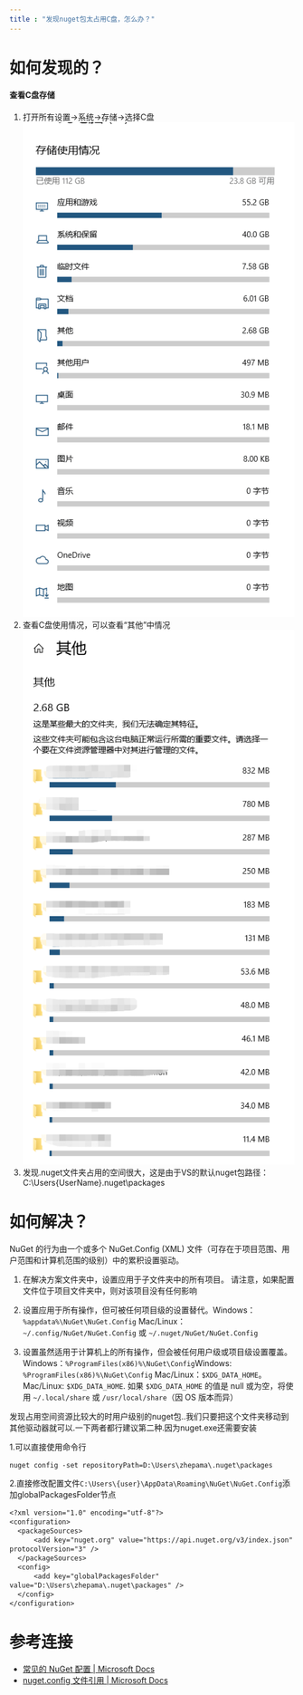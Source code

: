 ```yaml
---
title : "发现nuget包太占用C盘，怎么办？"
---
```


# 如何发现的？

#### 查看C盘存储

1. 打开所有设置->系统->存储->选择C盘
   ![image.png](../../assets/images/2020-08-30-nuget-is-big/7777310-8ce825574a3c0e8b.png)
2. 查看C盘使用情况，可以查看“其他”中情况
   ![image.png](../../assets/images/2020-08-30-nuget-is-big/7777310-b854451afc8d311b.png)
3. 发现.nuget文件夹占用的空间很大，这是由于VS的默认nuget包路径：C:\Users{UserName}.nuget\packages

# 如何解决？

NuGet 的行为由一个或多个 NuGet.Config (XML) 文件（可存在于项目范围、用户范围和计算机范围的级别）中的累积设置驱动。

1. 在解决方案文件夹中，设置应用于子文件夹中的所有项目。 请注意，如果配置文件位于项目文件夹中，则对该项目没有任何影响

2. 设置应用于所有操作，但可被任何项目级的设置替代。Windows：`%appdata%\NuGet\NuGet.Config`
    Mac/Linux：`~/.config/NuGet/NuGet.Config` 或 `~/.nuget/NuGet/NuGet.Config`

3. 设置虽然适用于计算机上的所有操作，但会被任何用户级或项目级设置覆盖。Windows：`%ProgramFiles(x86)%\NuGet\Config`Windows: `%ProgramFiles(x86)%\NuGet\Config`
    Mac/Linux：`$XDG_DATA_HOME`。 Mac/Linux: `$XDG_DATA_HOME`. 如果 `$XDG_DATA_HOME` 的值是 null 或为空，将使用 `~/.local/share` 或 `/usr/local/share`（因 OS 版本而异）

  

发现占用空间资源比较大的时用户级别的nuget包..我们只要把这个文件夹移动到其他驱动器就可以.一下两者都行建议第二种.因为nuget.exe还需要安装

1.可以直接使用命令行

```
nuget config -set repositoryPath=D:\Users\zhepama\.nuget\packages
```

2.直接修改配置文件`C:\Users\{user}\AppData\Roaming\NuGet\NuGet.Config`添加globalPackagesFolder节点

```
<?xml version="1.0" encoding="utf-8"?>
<configuration>
  <packageSources>
      <add key="nuget.org" value="https://api.nuget.org/v3/index.json" protocolVersion="3" />
  </packageSources>
  <config> 
      <add key="globalPackagesFolder" value="D:\Users\zhepama\.nuget\packages" />
  </config>
</configuration>
```



# 参考连接

- [常见的 NuGet 配置 | Microsoft Docs](https://docs.microsoft.com/zh-cn/nuget/consume-packages/configuring-nuget-behavior)
- [nuget.config 文件引用 | Microsoft Docs](https://docs.microsoft.com/zh-cn/nuget/reference/nuget-config-file)